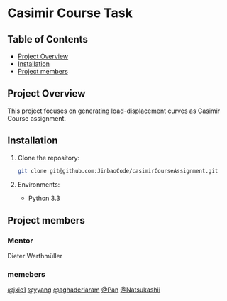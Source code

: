 # Casimir Course Task

## Table of Contents

- [Project Overview](#project-overview)
- [Installation](#installation)
- [Project members](#project-members)

## Project Overview

This project focuses on generating load-displacement curves as Casimir Course assignment.

## Installation

1. Clone the repository:

   ```bash
   git clone git@github.com:JinbaoCode/casimirCourseAssignment.git   
   ```
2. Environments:
	- Python 3.3

## Project members
### Mentor
Dieter Werthmüller
### memebers
[@jxie1](https://github.com/JinbaoCode)
[@yyang](https://github.com/TerenceYanglol)
[@aghaderiaram](https://github.com/Aliiakbar)
[@Pan](https://github.com/Pan-Fang)
[@Natsukashii](https://github.com/Natsukashiii)
